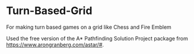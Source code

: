 # Turn-Based-Grid
For making turn based games on a grid like Chess and Fire Emblem

Used the free version of the A* Pathfinding Solution Project package from https://www.arongranberg.com/astar/#.

